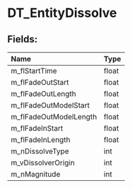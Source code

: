 # DT_EntityDissolve

## Fields:

| Name | Type |
| :--- | :--- |
| m_flStartTime | float |
| m_flFadeOutStart | float |
| m_flFadeOutLength | float |
| m_flFadeOutModelStart | float |
| m_flFadeOutModelLength | float |
| m_flFadeInStart | float |
| m_flFadeInLength | float |
| m_nDissolveType | int |
| m_vDissolverOrigin | int |
| m_nMagnitude | int |
